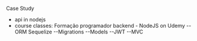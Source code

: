 Case Study
- api in nodejs
- course classes: Formação programador backend - NodeJS on Udemy
-- ORM Sequelize
--Migrations
--Models
--JWT
--MVC
